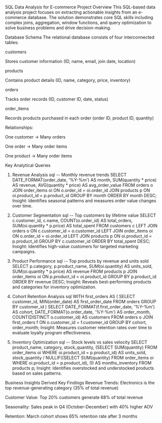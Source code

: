 SQL Data Analysis for E-commerce
Project Overview
This SQL-based data analysis project focuses on extracting actionable insights from an e-commerce database. The solution demonstrates core SQL skills including complex joins, aggregation, window functions, and query optimization to solve business problems and drive decision-making.

Database Schema
The relational database consists of four interconnected tables:

customers

Stores customer information (ID, name, email, join date, location)

products

Contains product details (ID, name, category, price, inventory)

orders

Tracks order records (ID, customer ID, date, status)

order_items

Records products purchased in each order (order ID, product ID, quantity)

Relationships:

One customer → Many orders

One order → Many order items

One product → Many order items

Key Analytical Queries
1. Revenue Analysis
sql
-- Monthly revenue trends
SELECT 
    DATE_FORMAT(order_date, '%Y-%m') AS month,
    SUM(quantity * price) AS revenue,
    AVG(quantity * price) AS avg_order_value
FROM orders o
JOIN order_items oi ON o.order_id = oi.order_id
JOIN products p ON oi.product_id = p.product_id
GROUP BY month
ORDER BY month DESC;
Insight: Identifies seasonal patterns and measures order value changes over time.

2. Customer Segmentation
sql
-- Top customers by lifetime value
SELECT
    c.customer_id,
    c.name,
    COUNT(o.order_id) AS total_orders,
    SUM(oi.quantity * p.price) AS total_spent
FROM customers c
LEFT JOIN orders o ON c.customer_id = o.customer_id
LEFT JOIN order_items oi ON o.order_id = oi.order_id
LEFT JOIN products p ON oi.product_id = p.product_id
GROUP BY c.customer_id
ORDER BY total_spent DESC;
Insight: Identifies high-value customers for targeted marketing campaigns.

3. Product Performance
sql
-- Top products by revenue and units sold
SELECT 
    p.category,
    p.product_name,
    SUM(oi.quantity) AS units_sold,
    SUM(oi.quantity * p.price) AS revenue
FROM products p
JOIN order_items oi ON p.product_id = oi.product_id
GROUP BY p.product_id
ORDER BY revenue DESC;
Insight: Reveals best-performing products and categories for inventory optimization.

4. Cohort Retention Analysis
sql
WITH first_orders AS (
    SELECT
        customer_id,
        MIN(order_date) AS first_order_date
    FROM orders
    GROUP BY customer_id
)
SELECT
    DATE_FORMAT(f.first_order_date, '%Y-%m') AS cohort,
    DATE_FORMAT(o.order_date, '%Y-%m') AS order_month,
    COUNT(DISTINCT o.customer_id) AS customers
FROM orders o
JOIN first_orders f ON o.customer_id = f.customer_id
GROUP BY cohort, order_month;
Insight: Measures customer retention rates over time to evaluate loyalty program effectiveness.

5. Inventory Optimization
sql
-- Stock levels vs sales velocity
SELECT 
    product_name,
    category,
    stock_quantity,
    (SELECT SUM(quantity) 
     FROM order_items oi 
     WHERE oi.product_id = p.product_id) AS units_sold,
    stock_quantity / NULLIF((SELECT SUM(quantity) 
                           FROM order_items oi 
                           WHERE oi.product_id = p.product_id), 0) AS months_inventory
FROM products p;
Insight: Identifies overstocked and understocked products based on sales patterns.

Business Insights Derived
Key Findings
Revenue Trends: Electronics is the top revenue-generating category (35% of total revenue)

Customer Value: Top 20% customers generate 68% of total revenue

Seasonality: Sales peak in Q4 (October-December) with 40% higher AOV

Retention: March cohort shows 65% retention rate after 3 months
